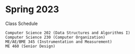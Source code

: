 # Spring 2023

Class Schedule
```
Computer Science 202 (Data Structures and Algorithms I)
Computer Science 230 (Computer Organization)
ME/AE/BME 345 (Instrumentation and Measurement)
ME 460 (Senior Design)

```
